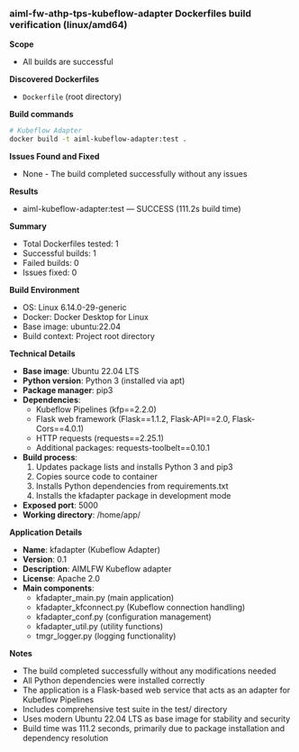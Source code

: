 ### aiml-fw-athp-tps-kubeflow-adapter Dockerfiles build verification (linux/amd64)

**Scope**
- All builds are successful

**Discovered Dockerfiles**
- `Dockerfile` (root directory)

**Build commands**
```bash
# Kubeflow Adapter
docker build -t aiml-kubeflow-adapter:test .
```

**Issues Found and Fixed**
- None - The build completed successfully without any issues

**Results**
- aiml-kubeflow-adapter:test — SUCCESS (111.2s build time)

**Summary**
- Total Dockerfiles tested: 1
- Successful builds: 1
- Failed builds: 0
- Issues fixed: 0

**Build Environment**
- OS: Linux 6.14.0-29-generic
- Docker: Docker Desktop for Linux
- Base image: ubuntu:22.04
- Build context: Project root directory

**Technical Details**
- **Base image**: Ubuntu 22.04 LTS
- **Python version**: Python 3 (installed via apt)
- **Package manager**: pip3
- **Dependencies**: 
  - Kubeflow Pipelines (kfp==2.2.0)
  - Flask web framework (Flask==1.1.2, Flask-API==2.0, Flask-Cors==4.0.1)
  - HTTP requests (requests==2.25.1)
  - Additional packages: requests-toolbelt==0.10.1
- **Build process**: 
  1. Updates package lists and installs Python 3 and pip3
  2. Copies source code to container
  3. Installs Python dependencies from requirements.txt
  4. Installs the kfadapter package in development mode
- **Exposed port**: 5000
- **Working directory**: /home/app/

**Application Details**
- **Name**: kfadapter (Kubeflow Adapter)
- **Version**: 0.1
- **Description**: AIMLFW Kubeflow adapter
- **License**: Apache 2.0
- **Main components**:
  - kfadapter_main.py (main application)
  - kfadapter_kfconnect.py (Kubeflow connection handling)
  - kfadapter_conf.py (configuration management)
  - kfadapter_util.py (utility functions)
  - tmgr_logger.py (logging functionality)

**Notes**
- The build completed successfully without any modifications needed
- All Python dependencies were installed correctly
- The application is a Flask-based web service that acts as an adapter for Kubeflow Pipelines
- Includes comprehensive test suite in the test/ directory
- Uses modern Ubuntu 22.04 LTS as base image for stability and security
- Build time was 111.2 seconds, primarily due to package installation and dependency resolution

